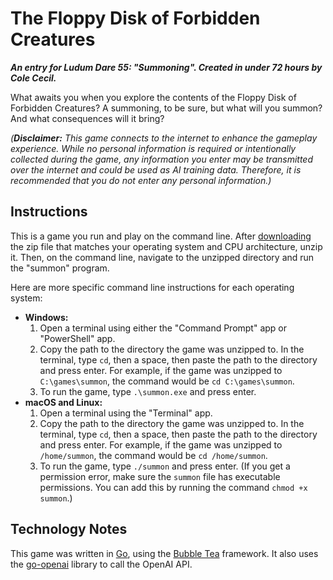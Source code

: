 # The Floppy Disk of Forbidden Creatures

_**An entry for Ludum Dare 55: "Summoning". Created in under 72 hours by Cole Cecil.**_

What awaits you when you explore the contents of the Floppy Disk of Forbidden Creatures? A summoning, to be sure, but what will you summon? And what consequences will it bring?

_(**Disclaimer:** This game connects to the internet to enhance the gameplay experience. While no personal information is required or intentionally collected during the game, any information you enter may be transmitted over the internet and could be used as AI training data. Therefore, it is recommended that you do not enter any personal information.)_

## Instructions

This is a game you run and play on the command line. After [downloading](https://github.com/colececil/the-floppy-disk-of-forbidden-creatures/releases/latest) the zip file that matches your operating system and CPU architecture, unzip it. Then, on the command line, navigate to the unzipped directory and run the "summon" program.

Here are more specific command line instructions for each operating system:

- **Windows:**
  1. Open a terminal using either the "Command Prompt" app or "PowerShell" app.
  2. Copy the path to the directory the game was unzipped to. In the terminal, type `cd`, then a space, then paste the path to the directory and press enter. For example, if the game was unzipped to `C:\games\summon`, the command would be `cd C:\games\summon`.
  3. To run the game, type `.\summon.exe` and press enter.
- **macOS and Linux:**
  1. Open a terminal using the "Terminal" app.
  2. Copy the path to the directory the game was unzipped to. In the terminal, type `cd`, then a space, then paste the path to the directory and press enter. For example, if the game was unzipped to `/home/summon`, the command would be `cd /home/summon`.
  3. To run the game, type `./summon` and press enter. (If you get a permission error, make sure the `summon` file has executable permissions. You can add this by running the command `chmod +x summon`.)
  
## Technology Notes

This game was written in [Go](https://go.dev/), using the [Bubble Tea](https://github.com/charmbracelet/bubbletea) framework. It also uses the [go-openai](https://github.com/sashabaranov/go-openai) library to call the OpenAI API.